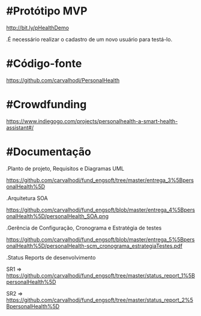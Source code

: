# #Protótipo MVP

http://bit.ly/pHealthDemo

.É necessário realizar o cadastro de um novo usuário para testá-lo.


# #Código-fonte

https://github.com/carvalhodj/PersonalHealth

# #Crowdfunding

https://www.indiegogo.com/projects/personalhealth-a-smart-health-assistant#/

# #Documentação

.Planto de projeto, Requisitos e Diagramas UML 

https://github.com/carvalhodj/fund_engsoft/tree/master/entrega_3%5BpersonalHealth%5D

.Arquitetura SOA

https://github.com/carvalhodj/fund_engsoft/blob/master/entrega_4%5BpersonalHealth%5D/personalHealth_SOA.png

.Gerência de Configuração, Cronograma e Estratégia de testes

https://github.com/carvalhodj/fund_engsoft/blob/master/entrega_5%5BpersonalHealth%5D/personalHealth-scm_cronograma_estrategiaTestes.pdf

.Status Reports de desenvolvimento

SR1 => https://github.com/carvalhodj/fund_engsoft/tree/master/status_report_1%5BpersonalHealth%5D

SR2 => https://github.com/carvalhodj/fund_engsoft/tree/master/status_report_2%5BpersonalHealth%5D
 
